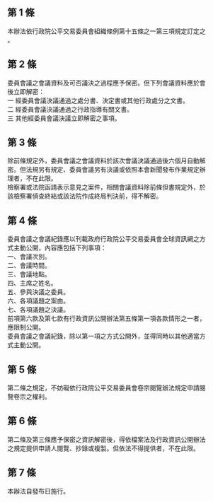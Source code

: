 第 1 條
-------
本辦法依行政院公平交易委員會組織條例第十五條之一第三項規定訂定之  
。

第 2 條
-------
委員會議之會議資料及可否議決之過程應予保密。但下列會議資料應於會  
後立即解密：                                                      
一  經委員會議決議通過之處分書、決定書或其他行政處分之文書。      
二  經委員會議決議通過之行政指導有關文書。                        
三  其他經委員會議決議立即解密之事項。

第 3 條
-------
除前條規定外，委員會議之會議資料於該次會議決議通過後六個月自動解  
密。但法規另有規定、委員會議另有決議或依照本會新聞發布作業規定辦  
理者，不在此限。                                                  
檢察署或法院函請表示意見之案件，相關會議資料除前條但書規定外，於  
該檢察署偵查終結或該法院作成終局判決前，得不解密。

第 4 條
-------
委員會議之會議紀錄應以刊載政府行政院公平交易委員會全球資訊網之方  
式主動公開，內容應包括下列事項：  
一、會議次別。  
二、會議時間。  
三、會議地點。  
四、主席之姓名。  
五、參與決議之委員。  
六、各項議題之案由。  
七、各項議題之決議。  
前項第六款及第七款有行政資訊公開辦法第五條第一項各款情形之一者，  
應限制公開。  
委員會議之會議紀錄，除以第一項之方式公開外，並得同時以其他適當方  
式主動公開。

第 5 條
-------
第二條之規定，不妨礙依行政院公平交易委員會卷宗閱覽辦法規定申請閱  
覽卷宗之權利。

第 6 條
-------
第二條及第三條應予保密之資訊解密後，得依檔案法及行政資訊公開辦法  
之規定提供申請人閱覽、抄錄或複製。但依法不得提供者，不在此限。

第 7 條
-------
本辦法自發布日施行。

